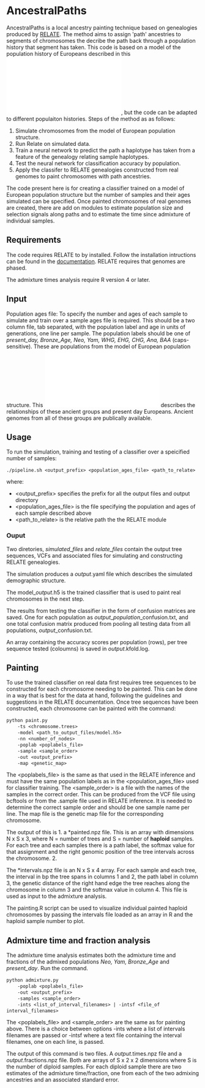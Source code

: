 # AncestralPaths

AncestralPaths is a local ancestry painting technique based on genealogies produced by [RELATE](https://myersgroup.github.io/relate/). The method aims to assign 'path' ancestries to segments of chromosomes the decribe the path back through a population history that segment has taken. This code is based on a model of the population history of Europeans described in this ![figure](Model_schematic.pdf), but the code can be adapted to different populaiton histories. Steps of the method as as follows:

1. Simulate chromosomes from the model of European population structure.
2. Run Relate on simulated data.
3. Train a neural network to predict the path a haplotype has taken from a feature of the genealogy relating sample haplotypes.
4. Test the neural network for classification accuracy by population.
5. Apply the classifer to RELATE genealogies constructed from real genomes to paint chromosomes with path ancestries. 

The code present here is for creating a classifier trained on a model of European population structure but the number of samples and their ages simulated can be specified. Once painted chromosomes of real genomes are created, there are add on modules to estimate population size and selection signals along paths and to estimate the time since admixture of individual samples. 

## Requirements

The code requires RELATE to by installed. Follow the installation intructions can be found in the [documentation](https://myersgroup.github.io/relate/). RELATE requires that genomes are phased.

The admixture times analysis require R version 4 or later.  

## Input

Population ages file: To specify the number and ages of each sample to simulate and train over a sample ages file is required. This should be a two column file, tab separated, with the population label and age in units of generations, one line per sample. The population labels should be one of *present_day, Bronze_Age, Neo, Yam, WHG, EHG, CHG, Ana, BAA* (caps-sensitive). These are populations from the model of European population structure. This ![figure](Model_schematic.pdf) describes the relationships of these ancient groups and present day Europeans. Ancient genomes from all of these groups are publically available.

## Usage

To run the simulation, training and testing of a classifier over a speicified number of samples:

```
./pipeline.sh <output_prefix> <population_ages_file> <path_to_relate>
```
where:

- <output_prefix> specifies the prefix for all the output files and output directory
- <population_ages_file> is the file specifying the population and ages of each sample described above
- <path_to_relate> is the relative path the the RELATE module

### Ouput 

Two diretories, *simulated_files* and *relate_files* contain the output tree sequences, VCFs and associated files for simulating and constructing RELATE genealogies.

The simulation produces a *output*.yaml file which describes the simulated demographic structure. 

The model_*output*.h5 is the trained classifier that is used to paint real chromosomes in the next step. 

The results from testing the classifier in the form of confusion matrices are saved. One for each population as *output*_*population*_confusion.txt, and one total confusion matrix produced from pooling all testing data from all populations, *output*_confusion.txt.

An array containing the accuracy scores per population (rows), per tree sequence tested (coloumns) is saved in *output*.kfold.log. 

## Painting

To use the trained classifier on real data first requires tree sequences to be constructed for each chromosome needing to be painted. This can be done in a way that is best for the data at hand, following the guidelines and suggestions in the RELATE documentation. Once tree sequences have been constructed, each chromosome can be painted with the command: 

```
python paint.py 
	-ts <chromosome.trees> 
	-model <path_to_output_files/model.h5> 
	-nn <number_of_nodes> 
	-poplab <poplabels_file> 
	-sample <sample_order> 
	-out <output_prefix> 
	-map <genetic_map> 
```

The <poplabels_file> is the same as that used in the RELATE inference and must have the same population labels as in the <population_ages_file> used for classifier training. The <sample_order> is a file with the names of the samples in the correct order. This can be produced from the VCF file using bcftools or from the .sample file used in RELATE inference. It is needed to determine the correct sample order and should be one sample name per line. The map file is the genetic map file for the corresponding chromosome.  

The output of this is 1. a *painted.npz file. This is an array with dimensions N x S x 3, where N = number of trees and S = number of **haploid** samples. For each tree and each samples there is a path label, the softmax value for that assignment and the right genomic position of the tree intervals across the chromosome. 2. 

The *intervals.npz file is an N x S x 4 array. For each sample and each tree, the interval in bp the tree spans in columns 1 and 2, the path label in column 3, the genetic distance of the right hand edge the tree reaches along the chromosome in column 3 and the softmax value in column 4. This file is used as input to the admixture analysis.

The painting.R script can be used to visualize individual painted haploid chromosomes by passing the intervals file loaded as an array in R and the haploid sample number to plot.

## Admixture time and fraction analysis

The admixture time analysis estimates both the admixture time and fractions of the admixed populations *Neo, Yam, Bronze_Age* and *present_day*. Run the command. 

```
python admixture.py 
	-poplab <poplabels_file> 
	-out <output_prefix> 
	-samples <sample_order> 
	-ints <list_of_interval_filenames> | -intsf <file_of interval_filenames>
```

The <poplabels_file> and <sample_order> are the same as for painting above. There is a choice between options -ints where a list of intervals filenames are passed or -intsf where a text file containing the interval filenames, one on each line, is passed. 

The output of this command is two files. A *output*.times.npz file and a *output*.fractions.npz file. Both are arrays of S x 2 x 2 dimensions where S is the number of diploid samples. For each diploid sample there are two estimates of the admixture time/fraction, one from each of the two admixing ancestries and an associated standard error.    
 
